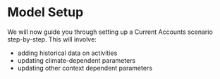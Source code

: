 # Model Setup

We will now guide you through setting up a Current Accounts scenario step-by-step. This will involve:
- adding historical data on activities 
- updating climate-dependent parameters
- updating other context dependent parameters
